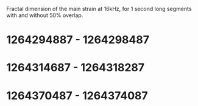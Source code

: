 Fractal dimension of the main strain at 16kHz, for 1 second long segments with and without 50% overlap.

# 1264294887 - 1264298487

# 1264314687 - 1264318287

# 1264370487 - 1264374087
